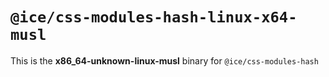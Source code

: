 # `@ice/css-modules-hash-linux-x64-musl`

This is the **x86_64-unknown-linux-musl** binary for `@ice/css-modules-hash`

